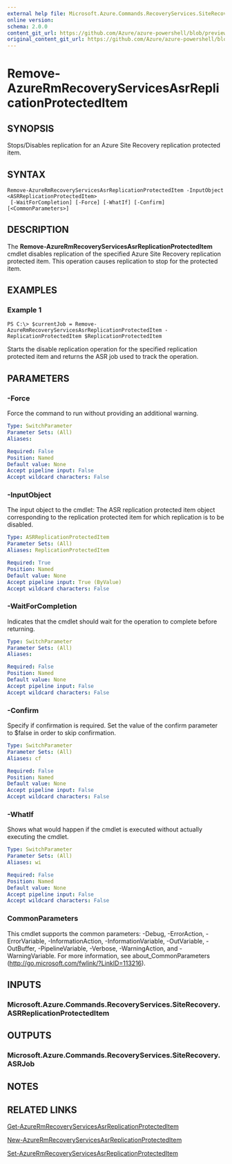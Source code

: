 ```yaml
---
external help file: Microsoft.Azure.Commands.RecoveryServices.SiteRecovery.dll-Help.xml
online version:
schema: 2.0.0
content_git_url: https://github.com/Azure/azure-powershell/blob/preview/src/ResourceManager/RecoveryServices.SiteRecovery/Commands.RecoveryServices.SiteRecovery/help/Remove-AzureRmRecoveryServicesAsrReplicationProtectedItem.md
original_content_git_url: https://github.com/Azure/azure-powershell/blob/preview/src/ResourceManager/RecoveryServices.SiteRecovery/Commands.RecoveryServices.SiteRecovery/help/Remove-AzureRmRecoveryServicesAsrReplicationProtectedItem.md
---
```


# Remove-AzureRmRecoveryServicesAsrReplicationProtectedItem

## SYNOPSIS
Stops/Disables replication for an Azure Site Recovery replication protected item.

## SYNTAX

```
Remove-AzureRmRecoveryServicesAsrReplicationProtectedItem -InputObject <ASRReplicationProtectedItem>
 [-WaitForCompletion] [-Force] [-WhatIf] [-Confirm] [<CommonParameters>]
```

## DESCRIPTION
The **Remove-AzureRmRecoveryServicesAsrReplicationProtectedItem** cmdlet disables replication of the specified Azure Site Recovery replication protected item.
This operation causes replication to stop for the protected item.

## EXAMPLES

### Example 1
```
PS C:\> $currentJob = Remove-AzureRmRecoveryServicesAsrReplicationProtectedItem -ReplicationProtectedItem $ReplicationProtectedItem
```

Starts the disable replication operation for the specified replication protected item and returns the ASR job used to track the operation.

## PARAMETERS

### -Force
Force the command to run without providing an additional warning.

```yaml
Type: SwitchParameter
Parameter Sets: (All)
Aliases: 

Required: False
Position: Named
Default value: None
Accept pipeline input: False
Accept wildcard characters: False
```

### -InputObject
The input object to the cmdlet: The ASR replication protected item object corresponding to the replication protected item for which replication is to be disabled.

```yaml
Type: ASRReplicationProtectedItem
Parameter Sets: (All)
Aliases: ReplicationProtectedItem

Required: True
Position: Named
Default value: None
Accept pipeline input: True (ByValue)
Accept wildcard characters: False
```

### -WaitForCompletion
Indicates that the cmdlet should wait for the operation to complete before returning.

```yaml
Type: SwitchParameter
Parameter Sets: (All)
Aliases: 

Required: False
Position: Named
Default value: None
Accept pipeline input: False
Accept wildcard characters: False
```

### -Confirm
Specify if confirmation is required. Set the value of the confirm parameter to $false in order to skip confirmation.

```yaml
Type: SwitchParameter
Parameter Sets: (All)
Aliases: cf

Required: False
Position: Named
Default value: None
Accept pipeline input: False
Accept wildcard characters: False
```

### -WhatIf
Shows what would happen if the cmdlet is executed without actually executing the cmdlet.

```yaml
Type: SwitchParameter
Parameter Sets: (All)
Aliases: wi

Required: False
Position: Named
Default value: None
Accept pipeline input: False
Accept wildcard characters: False
```

### CommonParameters
This cmdlet supports the common parameters: -Debug, -ErrorAction, -ErrorVariable, -InformationAction, -InformationVariable, -OutVariable, -OutBuffer, -PipelineVariable, -Verbose, -WarningAction, and -WarningVariable. For more information, see about_CommonParameters (<http://go.microsoft.com/fwlink/?LinkID=113216>).

## INPUTS

### Microsoft.Azure.Commands.RecoveryServices.SiteRecovery.ASRReplicationProtectedItem

## OUTPUTS

### Microsoft.Azure.Commands.RecoveryServices.SiteRecovery.ASRJob

## NOTES

## RELATED LINKS

[Get-AzureRmRecoveryServicesAsrReplicationProtectedItem](./Get-AzureRmRecoveryServicesAsrReplicationProtectedItem.md)

[New-AzureRmRecoveryServicesAsrReplicationProtectedItem](./New-AzureRmRecoveryServicesAsrReplicationProtectedItem.md)

[Set-AzureRmRecoveryServicesAsrReplicationProtectedItem](./Set-AzureRmRecoveryServicesAsrReplicationProtectedItem.md)

